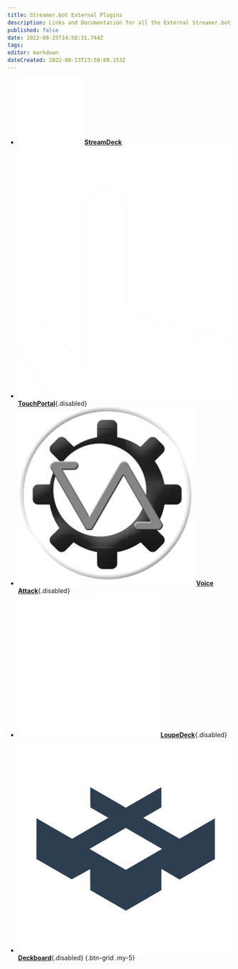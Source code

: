 ```yaml
---
title: Streamer.bot External Plugins
description: Links and Documentation for all the External Streamer.bot plugins
published: false
date: 2022-08-25T14:58:31.744Z
tags: 
editor: markdown
dateCreated: 2022-08-13T13:50:09.153Z
---
```


- [<img src="/plugins/streamdeck/logo.png"/>**StreamDeck**](StreamDeck)
- [<img src="/plugins/touchportal/logo.png"/>**TouchPortal**](TouchPortal){.disabled}
- [<img src="/plugins/voice-attack/logo.png"/>**Voice Attack**](Voice-Attack){.disabled}
- [<img src="/plugins/loupedeck/logo.png"/>**LoupeDeck**](LoupeDeck){.disabled}
- [<img src="/plugins/deckboard/logo.png"/>**Deckboard**](Deckboard){.disabled}
{.btn-grid .my-5}